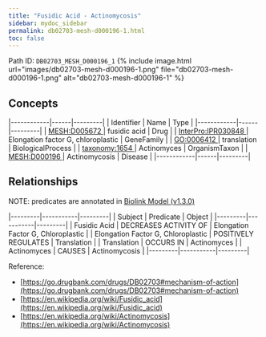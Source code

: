 ```yaml
---
title: "Fusidic Acid - Actinomycosis"
sidebar: mydoc_sidebar
permalink: db02703-mesh-d000196-1.html
toc: false 
---
```



Path ID: `DB02703_MESH_D000196_1`
{% include image.html url="images/db02703-mesh-d000196-1.png" file="db02703-mesh-d000196-1.png" alt="db02703-mesh-d000196-1" %}

## Concepts

|------------|------|---------|
| Identifier | Name | Type    |
|------------|------|---------|
| <a href="https://identifiers.org/MESH:D005672">MESH:D005672 </a> | fusidic acid | Drug |
| <a href="https://identifiers.org/InterPro:IPR030848">InterPro:IPR030848 </a> | Elongation factor G, chloroplastic | GeneFamily |
| <a href="https://identifiers.org/GO:0006412">GO:0006412 </a> | translation | BiologicalProcess |
| <a href="https://identifiers.org/taxonomy:1654">taxonomy:1654 </a> | Actinomyces | OrganismTaxon |
| <a href="https://identifiers.org/MESH:D000196">MESH:D000196 </a> | Actinomycosis | Disease |
|------------|------|---------|

## Relationships


NOTE: predicates are annotated in <a href="https://github.com/biolink/biolink-model/releases/tag/v1.3.0">Biolink Model (v1.3.0)</a>

|---------|-----------|---------|
| Subject | Predicate | Object  |
|---------|-----------|---------|
| Fusidic Acid | DECREASES ACTIVITY OF | Elongation Factor G, Chloroplastic |
| Elongation Factor G, Chloroplastic | POSITIVELY REGULATES | Translation |
| Translation | OCCURS IN | Actinomyces |
| Actinomyces | CAUSES | Actinomycosis |
|---------|-----------|---------|

Reference: 
  - [https://go.drugbank.com/drugs/DB02703#mechanism-of-action](https://go.drugbank.com/drugs/DB02703#mechanism-of-action)
  - [https://en.wikipedia.org/wiki/Fusidic_acid](https://en.wikipedia.org/wiki/Fusidic_acid)
  - [https://en.wikipedia.org/wiki/Actinomycosis](https://en.wikipedia.org/wiki/Actinomycosis)

